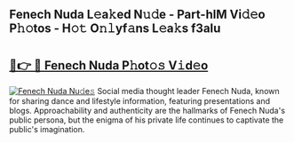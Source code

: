 ## Fenech Nuda L𝚎a𝚔ed N𝚞𝚍e - Part-hlM Vi𝚍𝚎o P𝚑𝚘tos - H𝚘𝚝 O𝚗𝚕yf𝚊ns L𝚎a𝚔s f3aIu

# <h2><a href="http://kfckuc.oniu.top/?m=Fenech+Nuda">🔗👉 🔴 Fenech Nuda P𝚑ot𝚘𝚜 V𝚒d𝚎o</a></h2>

[![Fenech Nuda Nu𝚍e𝚜](https://i.imgur.com/0qMVB7G.gif)](http://kfckuc.oniu.top/?m=Fenech+Nuda)
Social media thought leader Fenech Nuda, known for sharing dance and lifestyle information, featuring presentations and blogs. Approachability and authenticity are the hallmarks of Fenech Nuda's public persona, but the enigma of his private life continues to captivate the public's imagination.  
